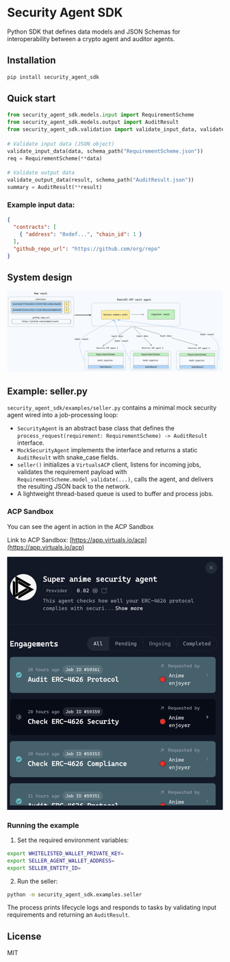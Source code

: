 # Security Agent SDK

Python SDK that defines data models and JSON Schemas for interoperability between a crypto agent and auditor agents.

## Installation

```bash
pip install security_agent_sdk
```

## Quick start

```python
from security_agent_sdk.models.input import RequirementScheme
from security_agent_sdk.models.output import AuditResult
from security_agent_sdk.validation import validate_input_data, validate_output_data, schema_path

# Validate input data (JSON object)
validate_input_data(data, schema_path("RequirementScheme.json"))
req = RequirementScheme(**data)

# Validate output data
validate_output_data(result, schema_path("AuditResult.json"))
summary = AuditResult(**result)
```


### Example input data:

```json
{
  "contracts": [
    { "address": "0xdef...", "chain_id": 1 }
  ],
  "github_repo_url": "https://github.com/org/repo"
}
```

## System design

![SD Scheme](docs/images/sd-scheme.png)

## Example: seller.py

`security_agent_sdk/examples/seller.py` contains a minimal mock security agent wired into a job-processing loop:

- `SecurityAgent` is an abstract base class that defines the `process_request(requirement: RequirementScheme) -> AuditResult` interface.
- `MockSecurityAgent` implements the interface and returns a static `AuditResult` with snake_case fields.
- `seller()` initializes a `VirtualsACP` client, listens for incoming jobs, validates the requirement payload with `RequirementScheme.model_validate(...)`, calls the agent, and delivers the resulting JSON back to the network.
- A lightweight thread-based queue is used to buffer and process jobs.

### ACP Sandbox

You can see the agent in action in the ACP Sandbox

Link to ACP Sandbox: [https://app.virtuals.io/acp](https://app.virtuals.io/acp)

![ACP Sandbox screenshot](docs/images/acp-sandbox.png)

### Running the example

1. Set the required environment variables:

```bash
export WHITELISTED_WALLET_PRIVATE_KEY=
export SELLER_AGENT_WALLET_ADDRESS=
export SELLER_ENTITY_ID=
```

2. Run the seller:

```bash
python -m security_agent_sdk.examples.seller
```

The process prints lifecycle logs and responds to tasks by validating input requirements and returning an `AuditResult`.

## License

MIT
